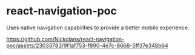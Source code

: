 # react-navigation-poc

Uses native navigation capabilities to provide a better mobile experience.

https://github.com/Nickolans/react-navigation-poc/assets/23033783/9f1af753-f890-4e7c-8668-5ff37e348b64





